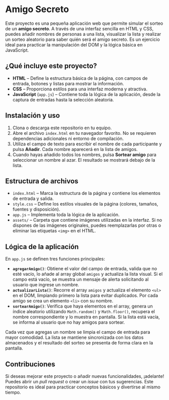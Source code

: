 # Amigo Secreto 

Este proyecto es una pequeña aplicación web que permite simular el sorteo de un **amigo secreto**. A través de una interfaz sencilla en HTML y CSS, puedes añadir nombres de personas a una lista, visualizar la lista y realizar un sorteo aleatorio para saber quién será el amigo secreto. Es un ejercicio ideal para practicar la manipulación del DOM y la lógica básica en JavaScript.

## ¿Qué incluye este proyecto?

- **HTML** – Define la estructura básica de la página, con campos de entrada, botones y listas para mostrar la información.
- **CSS** – Proporciona estilos para una interfaz moderna y atractiva.
- **JavaScript** (`app.js`) – Contiene toda la lógica de la aplicación, desde la captura de entradas hasta la selección aleatoria.

## Instalación y uso

1. Clona o descarga este repositorio en tu equipo.
2. Abre el archivo `index.html` en tu navegador favorito. No se requieren dependencias adicionales ni entorno de compilación.
3. Utiliza el campo de texto para escribir el nombre de cada participante y pulsa **Añadir**. Cada nombre aparecerá en la lista de amigos.
4. Cuando hayas añadido todos los nombres, pulsa **Sortear amigo** para seleccionar un nombre al azar. El resultado se mostrará debajo de la lista.

## Estructura de archivos

- `index.html` – Marca la estructura de la página y contiene los elementos de entrada y salida.
- `style.css` – Define los estilos visuales de la página (colores, tamaños, fuentes y disposición).
- `app.js` – Implementa toda la lógica de la aplicación.
- `assets/` – Carpeta que contiene imágenes utilizadas en la interfaz. Si no dispones de las imágenes originales, puedes reemplazarlas por otras o eliminar las etiquetas `<img>` en el HTML.

## Lógica de la aplicación

En `app.js` se definen tres funciones principales:

- **`agregarAmigo()`**: Obtiene el valor del campo de entrada, valida que no esté vacío, lo añade al array global `amigos` y actualiza la lista visual. Si el campo está vacío, se muestra un mensaje de alerta solicitando al usuario que ingrese un nombre.
- **`actualizarLista()`**: Recorre el array `amigos` y actualiza el elemento `<ul>` en el DOM, limpiando primero la lista para evitar duplicados. Por cada amigo se crea un elemento `<li>` con su nombre.
- **`sortearAmigo()`**: Verifica que haya elementos en el array, genera un índice aleatorio utilizando `Math.random()` y `Math.floor()`, recupera el nombre correspondiente y lo muestra en pantalla. Si la lista está vacía, se informa al usuario que no hay amigos para sortear.

Cada vez que agregas un nombre se limpia el campo de entrada para mayor comodidad. La lista se mantiene sincronizada con los datos almacenados y el resultado del sorteo se presenta de forma clara en la pantalla.

## Contribuciones

Si deseas mejorar este proyecto o añadir nuevas funcionalidades, ¡adelante! Puedes abrir un _pull request_ o crear un _issue_ con tus sugerencias. Este repositorio es ideal para practicar conceptos básicos y divertirse al mismo tiempo.
